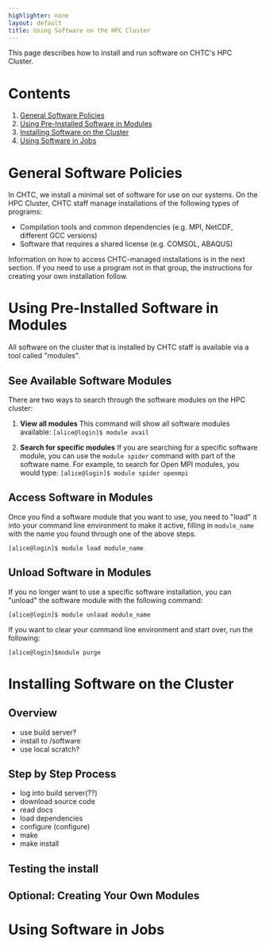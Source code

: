 ```yaml
---
highlighter: none
layout: default
title: Using Software on the HPC Cluster
---
```


This page describes how to install and run software on CHTC's HPC Cluster. 

Contents
========

1.  [General Software Policies](#)
2.  [Using Pre-Installed Software in Modules](#)
3.  [Installing Software on the Cluster](#)
4.  [Using Software in Jobs](#)

# General Software Policies

In CHTC, we install a minimal set of software for use 
on our systems. On the HPC Cluster, CHTC staff manage installations of 
the following types of programs: 

* Compilation tools and common dependencies (e.g. MPI, NetCDF, different GCC versions)
* Software that requires a shared license (e.g. COMSOL, ABAQUS)

Information on how to access CHTC-managed installations is in the next 
section. If you need to use a program not in that group, the instructions 
for creating your own installation follow. 

# Using Pre-Installed Software in Modules

All software on the cluster that is installed by CHTC staff is available via 
a tool called "modules". 

## See Available Software Modules

There are two ways to search through the software modules on the HPC cluster: 

1. **View all modules**
	This command will show all software modules available: 
		```
		[alice@login]$ module avail
		```

2. **Search for specific modules**
	If you are searching for a specific software module, you can use the 
	`module spider` command with part of the software name. For example, to 
	search for Open MPI modules, you would type:
		```
		[alice@login]$ module spider openmpi
		```

## Access Software in Modules

Once you find a software module that you want to use, you need to "load" it 
into your command line environment to make it active, filling in `module_name` with 
the name you found through one of the above steps. 

```
[alice@login]$ module load module_name
```

## Unload Software in Modules

If you no longer want to use a specific software installation, you can "unload"
the software module with the following command: 

```
[alice@login]$ module unload module_name
```

If you want to clear your command line environment and start over, run the following: 

```
[alice@login]$module purge
```

# Installing Software on the Cluster

## Overview

* use build server? 
* install to /software
* use local scratch? 

## Step by Step Process

* log into build server(??)
* download source code
* read docs
* load dependencies
* configure (configure)
* make
* make install

## Testing the install

## Optional: Creating Your Own Modules

# Using Software in Jobs




